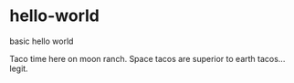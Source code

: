 # hello-world
basic hello world 

Taco time here on moon ranch. Space tacos are superior to earth tacos... legit.
